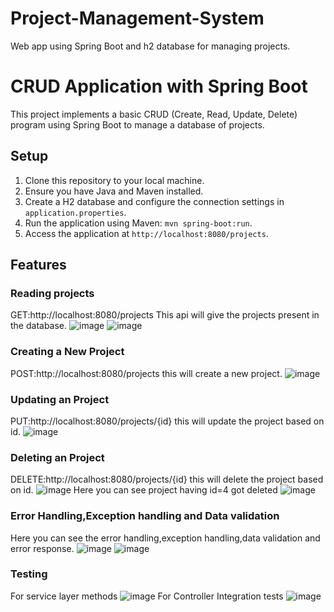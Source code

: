 # Project-Management-System
Web app using Spring Boot and h2 database for managing projects.
# CRUD Application with Spring Boot
This project implements a basic CRUD (Create, Read, Update, Delete) program using Spring Boot to manage a database of projects.

## Setup

1. Clone this repository to your local machine.
2. Ensure you have Java and Maven installed.
3. Create a H2 database and configure the connection settings in `application.properties`.
4. Run the application using Maven: `mvn spring-boot:run`.
5. Access the application at `http://localhost:8080/projects`.

## Features

### Reading projects
GET:http://localhost:8080/projects This api will give the projects present in the database.
![image](https://github.com/Gagankashyap876287/CRUD-Project-Management-System/assets/121686792/0c552112-0da0-41d4-a2f0-b889db0835d9)
![image](https://github.com/Gagankashyap876287/CRUD-Project-Management-System/assets/121686792/ce0ae51f-887a-4e10-a793-a9b76c0cab55)

### Creating a New Project
POST:http://localhost:8080/projects this will create a new project.
![image](https://github.com/Gagankashyap876287/CRUD-Project-Management-System/assets/121686792/c8eb0e5a-8230-433c-b71a-7bc20679a365)

### Updating an Project
PUT:http://localhost:8080/projects/{id} this will update the project based on id.
![image](https://github.com/Gagankashyap876287/CRUD-Project-Management-System/assets/121686792/ff869ea4-8406-4304-bba0-80fd90ca765e)

### Deleting an Project
DELETE:http://localhost:8080/projects/{id} this will delete the project based on id.
![image](https://github.com/Gagankashyap876287/CRUD-Project-Management-System/assets/121686792/56fa3a8a-f6be-4212-beaa-36832b19bdde)
Here you can see project having id=4 got deleted
![image](https://github.com/Gagankashyap876287/CRUD-Project-Management-System/assets/121686792/a9261ca2-7883-4911-a590-8e1d677fe840)

### Error Handling,Exception handling and Data validation
Here you can see the error handling,exception handling,data validation and error response.
![image](https://github.com/Gagankashyap876287/CRUD-Project-Management-System/assets/121686792/94a6f51f-ed7c-4cd7-8aae-6519138af68d)
![image](https://github.com/Gagankashyap876287/CRUD-Project-Management-System/assets/121686792/e085509e-5f2f-4f97-97ea-dbbce8a70622)

### Testing
For service layer methods
![image](https://github.com/Gagankashyap876287/CRUD-Project-Management-System/assets/121686792/3d75d999-4ca4-4ce9-a457-fd7bd6431956)
For Controller Integration tests
![image](https://github.com/Gagankashyap876287/CRUD-Project-Management-System/assets/121686792/f4deb984-8c0b-4e83-9d53-e980d1c0c95e)






